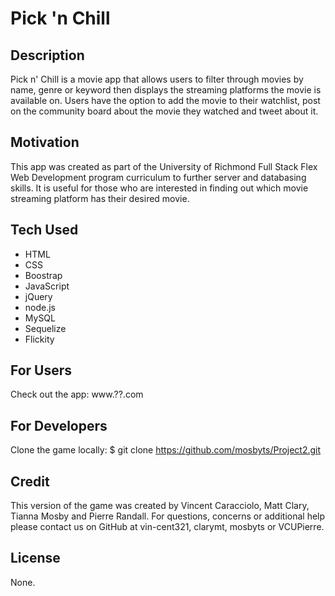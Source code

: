 # Pick 'n Chill

## Description
Pick n' Chill is a movie app that allows users to filter through movies by name, genre or keyword then displays the streaming platforms the movie is available on. Users have the option to add the movie to their watchlist, post on the community board about the movie they watched and tweet about it.

## Motivation
This app was created as part of the University of Richmond Full Stack Flex Web Development program curriculum to further server and databasing skills. It is useful for those who are interested in finding out which movie streaming platform has their desired movie.

## Tech Used
- HTML
- CSS
- Boostrap
- JavaScript
- jQuery
- node.js
- MySQL
- Sequelize
- Flickity

## For Users
Check out the app:
    www.??.com

## For Developers
Clone the game locally:
    $ git clone https://github.com/mosbyts/Project2.git

## Credit
This version of the game was created by Vincent Caracciolo, Matt Clary, Tianna Mosby and Pierre Randall. For questions, concerns or additional help please contact us on GitHub at vin-cent321, clarymt, mosbyts or VCUPierre.

## License
None.
